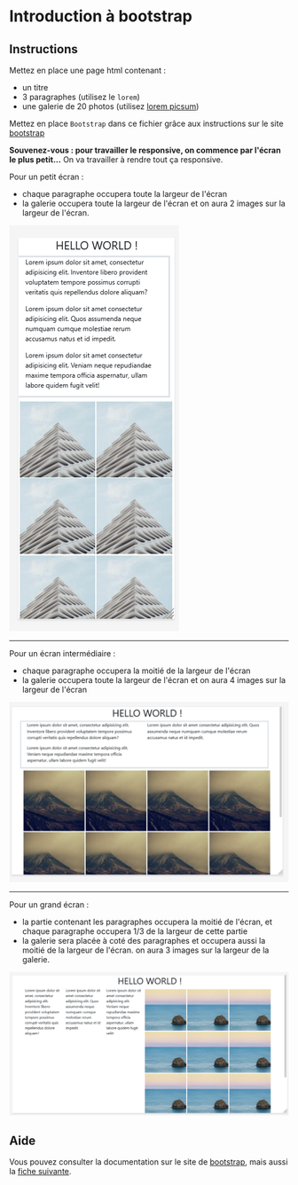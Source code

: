# Introduction à bootstrap

## Instructions
Mettez en place une page html contenant :
- un titre
- 3 paragraphes (utilisez le `lorem`)
- une galerie de 20 photos (utilisez [lorem picsum](https://picsum.photos/))

Mettez en place `Bootstrap` dans ce fichier grâce aux instructions sur le site [bootstrap](https://getbootstrap.com/)

**Souvenez-vous : pour travailler le responsive, on commence par l'écran le plus petit...**
On va travailler à rendre tout ça responsive.

Pour un petit écran :
- chaque paragraphe occupera toute la largeur de l'écran
- la galerie occupera toute la largeur de l'écran et on aura 2 images sur la largeur de l'écran.

![resultat](/images/smartphone.png)
___
Pour un écran intermédiaire :
- chaque paragraphe occupera la moitié de la largeur de l'écran
- la galerie occupera toute la largeur de l'écran et on aura 4 images sur la largeur de l'écran

![resultat](/images/tablette.png)
___
Pour un grand écran :
- la partie contenant les paragraphes occupera la moitié de l'écran, et chaque paragraphe occupera 1/3 de la largeur de cette partie
- la galerie sera placée à coté des paragraphes et occupera aussi la moitié de la largeur de l'écran. on aura 3 images sur la largeur de la galerie.

![resultat](/images/desktop.png)

## Aide
Vous pouvez consulter la documentation sur le site de [bootstrap](https://getbootstrap.com/), mais aussi la [fiche suivante](documentation.md). 
